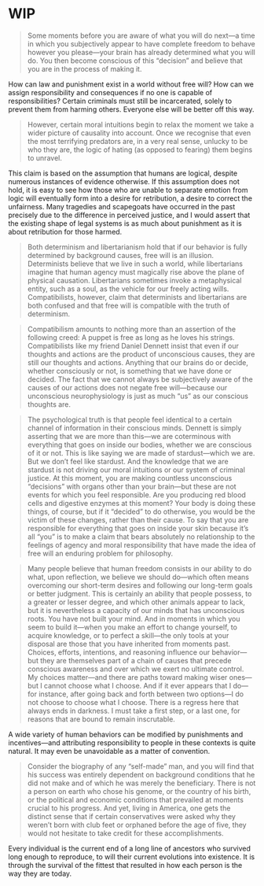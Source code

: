 # WIP

> Some moments before you are aware of what you will do next—a time in which you subjectively appear to have complete freedom to behave however you please—your brain has already determined what you will do. You then become conscious of this “decision” and believe that you are in the process of making it.

How can law and punishment exist in a world without free will? How can we assign responsibility and consequences if no one is capable of responsibilities? Certain criminals must still be incarcerated, solely to prevent them from harming others. Everyone else will be better off this way. 

> However, certain moral intuitions begin to relax the moment we take a wider picture of causality into account. Once we recognise that even the most terrifying predators are, in a very real sense, unlucky to be who they are, the logic of hating (as opposed to fearing) them begins to unravel.

This claim is based on the assumption that humans are logical, despite numerous instances of evidence otherwise. If this assumption does not hold, it is easy to see how those who are unable to separate emotion from logic will eventually form into a desire for retribution, a desire to correct the unfairness. Many tragedies and scapegoats have occurred in the past precisely due to the difference in perceived justice, and I would assert that the existing shape of legal systems is as much about punishment as it is about retribution for those harmed.

> Both determinism and libertarianism hold that if our behavior is fully determined by background causes, free will is an illusion. Determinists believe that we live in such a world, while libertarians imagine that human agency must magically rise above the plane of physical causation. Libertarians sometimes invoke a metaphysical entity, such as a soul, as the vehicle for our freely acting wills. Compatibilists, however, claim that determinists and libertarians are both confused and that free will is compatible with the truth of determinism.

> Compatibilism amounts to nothing more than an assertion of the following creed: A puppet is free as long as he loves his strings. Compatibilists like my friend Daniel Dennett insist that even if our thoughts and actions are the product of unconscious causes, they are still our thoughts and actions. Anything that our brains do or decide, whether consciously or not, is something that we have done or decided. The fact that we cannot always be subjectively aware of the causes of our actions does not negate free will—because our unconscious neurophysiology is just as much “us” as our conscious thoughts are.

> The psychological truth is that people feel identical to a certain channel of information in their conscious minds. Dennett is simply asserting that we are more than this—we are coterminous with everything that goes on inside our bodies, whether we are conscious of it or not. This is like saying we are made of stardust—which we are. But we don’t feel like stardust. And the knowledge that we are stardust is not driving our moral intuitions or our system of criminal justice. At this moment, you are making countless unconscious “decisions” with organs other than your brain—but these are not events for which you feel responsible. Are you producing red blood cells and digestive enzymes at this moment? Your body is doing these things, of course, but if it “decided” to do otherwise, you would be the victim of these changes, rather than their cause. To say that you are responsible for everything that goes on inside your skin because it’s all “you” is to make a claim that bears absolutely no relationship to the feelings of agency and moral responsibility that have made the idea of free will an enduring problem for philosophy.

> Many people believe that human freedom consists in our ability to do what, upon reflection, we believe we should do—which often means overcoming our short-term desires and following our long-term goals or better judgment. This is certainly an ability that people possess, to a greater or lesser degree, and which other animals appear to lack, but it is nevertheless a capacity of our minds that has unconscious roots. You have not built your mind. And in moments in which you seem to build it—when you make an effort to change yourself, to acquire knowledge, or to perfect a skill—the only tools at your disposal are those that you have inherited from moments past. Choices, efforts, intentions, and reasoning influence our behavior—but they are themselves part of a chain of causes that precede conscious awareness and over which we exert no ultimate control. My choices matter—and there are paths toward making wiser ones—but I cannot choose what I choose. And if it ever appears that I do—for instance, after going back and forth between two options—I do not choose to choose what I choose. There is a regress here that always ends in darkness. I must take a first step, or a last one, for reasons that are bound to remain inscrutable.

A wide variety of human behaviors can be modified by punishments and incentives—and attributing responsibility to people in these contexts is quite natural. It may even be unavoidable as a matter of convention. 

> Consider the biography of any “self-made” man, and you will find that his success was entirely dependent on background conditions that he did not make and of which he was merely the beneficiary. There is not a person on earth who chose his genome, or the country of his birth, or the political and economic conditions that prevailed at moments crucial to his progress. And yet, living in America, one gets the distinct sense that if certain conservatives were asked why they weren’t born with club feet or orphaned before the age of five, they would not hesitate to take credit for these accomplishments.

Every individual is the current end of a long line of ancestors who survived long enough to reproduce, to will their current evolutions into existence. It is through the survival of the fittest that resulted in how each person is the way they are today.



